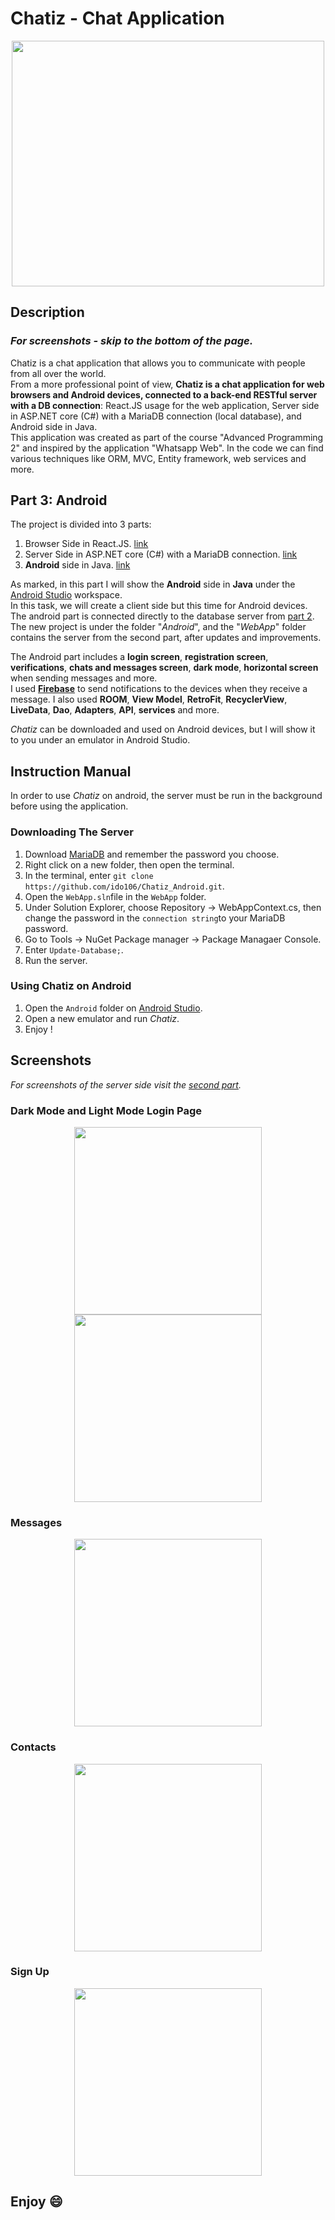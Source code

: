 
# Chatiz - Chat Application
<p align="center">
  <img 
    width="500"
    height="393"
    src="https://user-images.githubusercontent.com/92651125/197267879-3c5e0b83-5f6a-4a4c-a414-80e77f2bb319.png"
  >
</p>

## Description
### ***For screenshots - skip to the bottom of the page.***  


Chatiz is a chat application that allows you to communicate with people from all over the world.  
From a more professional point of view, **Chatiz is a chat application for web browsers and Android devices, connected to a back-end RESTful server with a DB connection**: React.JS usage for the web application, Server side in ASP.NET core (C#) with a MariaDB connection (local database), and Android side in Java.  
This application was created as part of the course "Advanced Programming 2" and inspired by the application "Whatsapp Web". In the code we can find various techniques like ORM, MVC, Entity framework, web services and more.  

## Part 3: Android
The project is divided into 3 parts:

 1. Browser Side in React.JS. [link](https://github.com/ido106/Chatiz_Browser)
 2. Server Side in ASP.NET core (C#) with a MariaDB connection. [link](https://github.com/ido106/Chatiz_Server)
 3. **Android** side in Java. [link](https://github.com/ido106/Chatiz_Android)  

As marked, in this part I will show the **Android** side in **Java** under the [Android Studio](https://developer.android.com/studio?gclid=CjwKCAjwzNOaBhAcEiwAD7Tb6IlC-UqXarEgUcyvqjBqfaW5bQBfScI-sxX_qT2Pdep-jkNdh-jrIBoCnn4QAvD_BwE&gclsrc=aw.ds) workspace.  
In this task, we will create a client side but this time for Android devices. The android part is connected directly to the database server from [part 2](https://github.com/ido106/Chatiz_Server).
The new project is under the folder "*Android*", and the "*WebApp*" folder contains the server from the second part, after updates and improvements. 

The Android part includes a **login screen**, **registration screen**, **verifications**, **chats and messages screen**, **dark mode**, **horizontal screen** when sending messages and more.  
I used [**Firebase**](https://firebase.google.com/) to send notifications to the devices when they receive a message. I also used **ROOM**, **View Model**, **RetroFit**, **RecyclerView**, **LiveData**, **Dao**, **Adapters**, **API**, **services** and more.

*Chatiz* can be downloaded and used on Android devices, but I will show it to you under an emulator in Android Studio.



## Instruction Manual
In order to use *Chatiz* on android, the server must be run in the background before using the application.

### Downloading The Server
 1. Download [MariaDB](https://mariadb.org/download/?t=mariadb&p=mariadb&r=10.11.0&os=windows&cpu=x86_64&pkg=msi&m=truenetwork) and remember the password you choose.
 2. Right click on a new folder, then open the terminal.
 3. In the terminal, enter `git clone https://github.com/ido106/Chatiz_Android.git`.
 4. Open the `WebApp.sln`file in the `WebApp` folder.
 5. Under Solution Explorer, choose Repository -> WebAppContext.cs, then change the password in the `connection string`to your MariaDB password.
 6. Go to Tools -> NuGet Package manager -> Package Managaer Console.
 7. Enter `Update-Database;`.
 8. Run the server.

### Using Chatiz on Android
 1. Open the `Android` folder on [Android Studio](https://developer.android.com/studio?gclid=CjwKCAjwzNOaBhAcEiwAD7Tb6FYLIUSDCO7585dz_slTgxQxjOi-y8r5MoKIFEFzsNkYKv7G9n9NBBoCcocQAvD_BwE&gclsrc=aw.ds).
 2. Open a new emulator and run *Chatiz*.
 3. Enjoy !

## Screenshots
*For screenshots of the server side visit the [second part](https://github.com/ido106/Chatiz_Server).*

### Dark Mode and Light Mode Login Page
<p align="center">
  <img 
    width="300"
    src="https://user-images.githubusercontent.com/92651125/197416693-5f02bbbd-d32b-461b-9145-a8d6ffcaac38.png"
  > 
  <img 
    width="300"
    src="https://user-images.githubusercontent.com/92651125/197416775-6f8d6ad0-cab3-462c-91df-fadbe6224b54.png"
  >
</p> 

### Messages
<p align="center">
  <img 
    width="300"
    src="https://user-images.githubusercontent.com/92651125/197418392-70f81f33-bdbc-4af6-b9db-303a01287162.png"
  > 
</p> 

### Contacts
<p align="center">
  <img 
    width="300"
    src="https://user-images.githubusercontent.com/92651125/197418375-0216df52-25d8-4632-829b-aeb95cf324b9.png"
  > 
</p> 

### Sign Up
<p align="center">
  <img 
    width="300"
    src="https://user-images.githubusercontent.com/92651125/197417328-0e984437-1739-4c52-89dc-65c0d6afe10c.png"
  > 
</p> 


## **Enjoy	:smile:**
